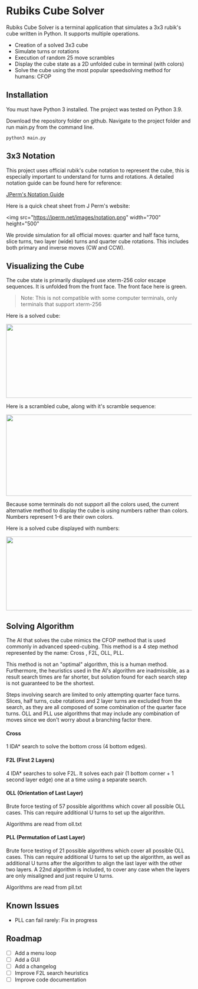# Rubiks Cube Solver
Rubiks Cube Solver is a terminal application that simulates a 3x3 rubik's cube written in Python. It supports multiple operations.

- Creation of a solved 3x3 cube
- Simulate turns or rotations
- Execution of random 25 move scrambles
- Display the cube state as a 2D unfolded cube in terminal (with colors)
- Solve the cube using the most popular speedsolving method for humans: CFOP

## Installation
You must have Python 3 installed. The project was tested on Python 3.9.

Download the repository folder on github. Navigate to the project folder and run main.py from the command line.

```
python3 main.py
```

## 3x3 Notation
This project uses official rubik's cube notation to represent the cube, this is especially important to understand for turns and rotations. A detailed notation guide can be found here for reference:

[JPerm's Notation Guide](https://jperm.net/3x3/moves)

Here is a quick cheat sheet from J Perm's website:

<img src="https://jperm.net/images/notation.png" width="700" height="500"

We provide simulation for all official moves: quarter and half face turns, slice turns, two layer (wide) turns and quarter cube rotations. This includes both primary and inverse moves (CW and CCW).

## Visualizing the Cube
The cube state is primarily displayed use xterm-256 color escape sequences. It is unfolded from the front face. The front face here is green.
> Note: This is not compatible with some computer terminals, only terminals that support xterm-256

Here is a solved cube:

<img src="https://user-images.githubusercontent.com/63261198/138527666-5df8c10e-657b-48c9-b4fc-6693206dede1.png" width="700" height="200">

Here is a scrambled cube, along with it's scramble sequence:

<img src="https://user-images.githubusercontent.com/63261198/138527626-93872c77-0e4d-4970-beb2-7c18e56c8539.png" width="700" height="220">

Because some terminals do not support all the colors used, the current alternative method to display the cube is using numbers rather than colors. Numbers represent 1-6 are their own colors.

Here is a solved cube displayed with numbers:

<img src="https://user-images.githubusercontent.com/63261198/138527688-b586fcb1-effb-4cef-8ce4-321b00a14c7d.png" width="700" height="200">

## Solving Algorithm
The AI that solves the cube mimics the CFOP method that is used commonly in advanced speed-cubing. This method is a 4 step method represented by the name: Cross , F2L, OLL, PLL. 

This method is not an "optimal" algorithm, this is a human method. Furthermore, the heuristics used in the AI's algorithm are inadmissible, as a result search times are far shorter, but solution found for each search step is not guaranteed to be the shortest.

Steps involving search are limited to only attempting quarter face turns. Slices, half turns, cube rotations and 2 layer turns are excluded from the search, as they are all composed of some combination of the quarter face turns. OLL and PLL use algorithms that may include any combination of moves since we don't worry about a branching factor there.

#### Cross
1 IDA* search to solve the bottom cross (4 bottom edges).

#### F2L (First 2 Layers)
4 IDA* searches to solve F2L. It solves each pair (1 bottom corner + 1 second layer edge) one at a time using a separate search.

#### OLL (Orientation of Last Layer)
Brute force testing of 57 possible algorithms which cover all possible OLL cases. This can require additional U turns to set up the algorithm.

Algorithms are read from oll.txt

#### PLL (Permutation of Last Layer)
Brute force testing of 21 possible algorithms which cover all possible OLL cases. This can require additional U turns to set up the algorithm, as well as additional U turns after the algorithm to align the last layer with the other two layers. A 22nd algorithm is included, to cover any case when the layers are only misaligned and just require U turns. 

Algorithms are read from pll.txt

## Known Issues
- PLL can fail rarely: Fix in progress

## Roadmap
- [ ] Add a menu loop
- [ ] Add a GUI
- [ ] Add a changelog
- [ ] Improve F2L search heuristics
- [ ] Improve code documentation
